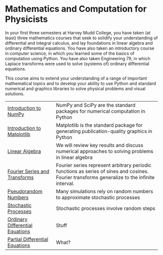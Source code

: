 # Mathematics and Computation for Physicists

In your first three semesters at Harvey Mudd College, you have taken (at least) three mathematics courses that seek to solidify your understanding of differential and integral calculus, and lay foundations in linear algebra and ordinary differential equations. You have also taken an introductory course in computer science, in which you learned some of the basics of computation using Python. You have also taken Engineering 79, in which Laplace transforms were used to solve (systems of) ordinary differential equations.

This course aims to extend your understanding of a range of important mathematical topics and to develop your ability to use Python and standard numerical and graphics libraries to solve physical problems and visual solutions.

<table class="nicetable">
  <tr>
    <td><a href="NumPy.md">Introduction to NumPy</a></td>
    <td>NumPy and SciPy are the standard packages for numerical computation in Python</td>
  </tr>
  <tr>
    <td><a href="Matplotlib.md">Introduction to Matplotlib</a></td>
    <td>Matplotlib is the standard package for generating publication-quality graphics in Python</td>
  </tr>

  <tr class="sep">
    <td><a href="LinearAlgebra.md">Linear Algebra</a></td>
    <td> We will review key results and discuss numerical approaches to solving problems in linear algebra </td>
  </tr>
  <tr>
    <td><a href="Fourier.md">Fourier Series and Transforms</a></td>
    <td> Fourier series represent arbitrary periodic functions as series of sines and cosines. Fourier transforms generalize to the infinite interval. </td>
  </tr>
  <tr>
    <td><a href="Random.md">Pseudorandom Numbers</a></td>
    <td> Many simulations rely on random numbers to approximate stochastic processes </td>
  </tr>
  <tr>
    <td><a href="Stochastic.md">Stochastic Processes</a></td>
    <td>Stochastic processes involve random steps </td>
  </tr>
  <tr>
    <td><a href="DEs.md">Ordinary Differential Equations</a></td>
    <td>Stuff</td>
  </tr>
  <tr>
    <td><a href="PDEs.md">Partial Differential Equations</a></td>
    <td>What?</td>
  </tr>
</table>
